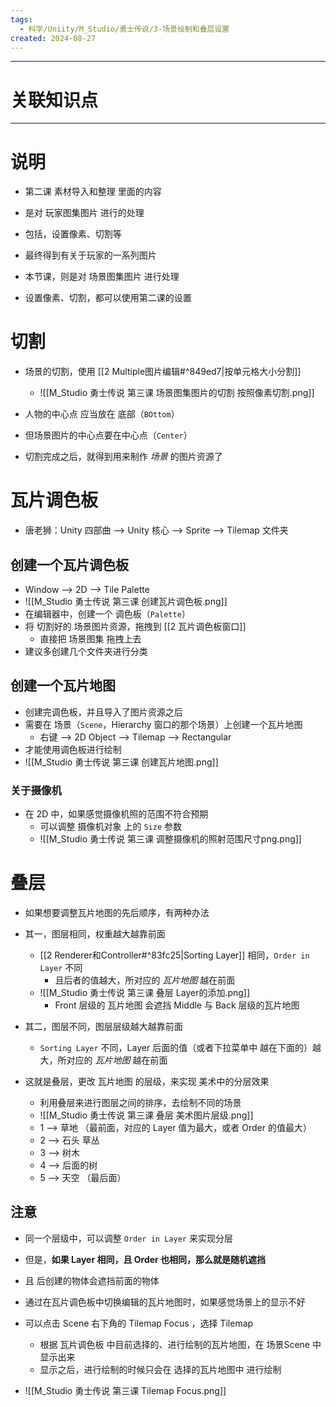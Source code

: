 ```yaml
---
tags:
  - 科学/Uniity/M_Studio/勇士传说/3-场景绘制和叠层设置
created: 2024-08-27
---
```


---
# 关联知识点



---
# 说明

- 第二课 素材导入和整理 里面的内容
- 是对 玩家图集图片 进行的处理
- 包括，设置像素、切割等
- 最终得到有关于玩家的一系列图片

- 本节课，则是对 场景图集图片 进行处理
- 设置像素、切割，都可以使用第二课的设置
# 切割

- 场景的切割，使用 [[2 Multiple图片编辑#^849ed7|按单元格大小分割]] 
	- ![[M_Studio 勇士传说 第三课 场景图集图片的切割 按照像素切割.png]]
- 人物的中心点 应当放在 底部（`BOttom`）
- 但场景图片的中心点要在中心点（`Center`）

- 切割完成之后，就得到用来制作 *场景* 的图片资源了
# 瓦片调色板

- 唐老狮：Unity 四部曲 ——> Unity 核心 ——> Sprite ——> Tilemap 文件夹
## 创建一个瓦片调色板

- Window ——> 2D ——> Tile Palette
- ![[M_Studio 勇士传说 第三课 创建瓦片调色板.png]]
- 在编辑器中，创建一个 调色板（`Palette`）
- 将 切割好的 场景图片资源，拖拽到 [[2 瓦片调色板窗口]] 
	- 直接把 场景图集 拖拽上去
- 建议多创建几个文件夹进行分类
## 创建一个瓦片地图

- 创建完调色板，并且导入了图片资源之后
- 需要在 场景（`Scene`，Hierarchy 窗口的那个场景）上创建一个瓦片地图
	- 右键 ——> 2D Object ——> Tilemap ——> Rectangular
- 才能使用调色板进行绘制
- ![[M_Studio 勇士传说 第三课 创建瓦片地图.png]]
### 关于摄像机

- 在 2D 中，如果感觉摄像机照的范围不符合预期
	- 可以调整 摄像机对象 上的 `Size` 参数
	- ![[M_Studio 勇士传说 第三课 调整摄像机的照射范围尺寸png.png]]
# 叠层

- 如果想要调整瓦片地图的先后顺序，有两种办法
- 其一，图层相同，权重越大越靠前面
	- [[2 Renderer和Controller#^83fc25|Sorting Layer]] 相同，`Order in Layer` 不同
		- 且后者的值越大，所对应的 *瓦片地图* 越在前面
	- ![[M_Studio 勇士传说 第三课 叠层 Layer的添加.png]]
		- Front 层级的 瓦片地图 会遮挡 Middle 与 Back 层级的瓦片地图
- 其二，图层不同，图层层级越大越靠前面
	- `Sorting Layer` 不同，Layer 后面的值（或者下拉菜单中 越在下面的）越大，所对应的 *瓦片地图* 越在前面

- 这就是叠层，更改 瓦片地图 的层级，来实现 美术中的分层效果
	- 利用叠层来进行图层之间的排序，去绘制不同的场景
	- ![[M_Studio 勇士传说 第三课 叠层 美术图片层级.png]]
	- 1 ——> 草地 （最前面，对应的 Layer 值为最大，或者 Order 的值最大）
	- 2 ——> 石头 草丛
	- 3 ——> 树木
	- 4 ——> 后面的树
	- 5 ——> 天空 （最后面）
## 注意

- 同一个层级中，可以调整 `Order in Layer` 来实现分层
- 但是，**如果 Layer 相同，且 Order 也相同，那么就是随机遮挡**
- 且 后创建的物体会遮挡前面的物体

- 通过在瓦片调色板中切换编辑的瓦片地图时，如果感觉场景上的显示不好
- 可以点击 Scene 右下角的 Tilemap Focus ，选择 Tilemap
	- 根据 瓦片调色板 中目前选择的、进行绘制的瓦片地图，在 场景Scene 中显示出来
	- 显示之后，进行绘制的时候只会在 选择的瓦片地图中 进行绘制
- ![[M_Studio 勇士传说 第三课 Tilemap Focus.png]]
